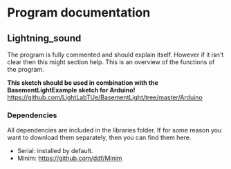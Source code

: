 # Program documentation

## Lightning_sound
The program is fully commented and should explain itself. However if it isn't clear then this might section help. This is an overview of the functions of the program.

**This sketch should be used in combination with the BasementLightExample sketch for Arduino!**
https://github.com/LightLabTUe/BasementLight/tree/master/Arduino

### Dependencies
All dependencies are included in the libraries folder. If for some reason you want to download them separately, then you can find them here.
- Serial: installed by default.
- Minim: https://github.com/ddf/Minim

